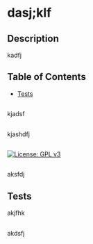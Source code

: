 
# dasj;klf

## Description
kadfj


## Table of Contents
 * [Tests](#Tests)


## 
kjadsf

## 
kjashdfj

## 
[![License: GPL v3](https://img.shields.io/badge/License-GPLv3-blue.svg)](https://www.gnu.org/licenses/gpl-3.0)

## 
aksfdj

## Tests
akjfhk

## 
akdsfj
